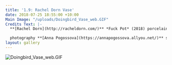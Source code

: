 ```yaml
---
title: '1.9: Rachel Dorn Vase'
date: 2018-07-25 18:55:00 +10:00
Main Image: "/uploads/Doingbird_Vase_web.GIF"
Credits Text: |-
  **[Rachel Dorn](http://racheldorn.com/)** *Fuck Pot* (2018) porcelain, underglaze and glaze AUD $600

  photography **[Anna Pogossova](https://annapogossova.allyou.net/)** styling **[Miguel Urbina Tan](https://www.instagram.com/miguelurbinatan)**
layout: gallery
---
```


![Doingbird_Vase_web.GIF](/uploads/Doingbird_Vase_web.GIF)